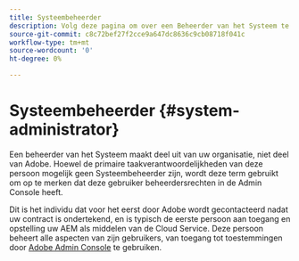 ```yaml
---
title: Systeembeheerder
description: Volg deze pagina om over een Beheerder van het Systeem te leren.
source-git-commit: c8c72bef27f2cce9a647dc8636c9cb08718f041c
workflow-type: tm+mt
source-wordcount: '0'
ht-degree: 0%

---
```



# Systeembeheerder {#system-administrator}

Een beheerder van het Systeem maakt deel uit van uw organisatie, niet deel van Adobe. Hoewel de primaire taakverantwoordelijkheden van deze persoon mogelijk geen Systeembeheerder zijn, wordt deze term gebruikt om op te merken dat deze gebruiker beheerdersrechten in de Admin Console heeft.

Dit is het individu dat voor het eerst door Adobe wordt gecontacteerd nadat uw contract is ondertekend, en is typisch de eerste persoon aan toegang en opstelling uw AEM als middelen van de Cloud Service. Deze persoon beheert alle aspecten van zijn gebruikers, van toegang tot toestemmingen door [Adobe Admin Console](/help/onboarding/learn-concepts/admin-console.md) te gebruiken.